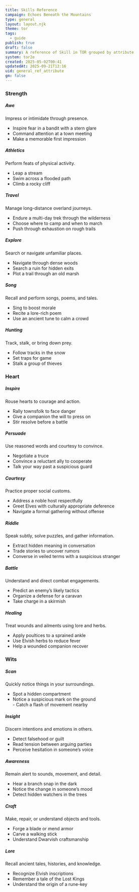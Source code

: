 ```yaml
---
title: Skills Reference
campaign: Echoes Beneath the Mountains
type: general
layout: layout.njk
theme: tor
tags:
  - guide
publish: true
draft: false
summary: A reference of Skill in TOR grouped by attribute
system: tor2e
created: 2025-05-02T00:41
updatedAt: 2025-09-21T12:16
uid: general_ref_attribute
gm: false
---
```


### Strength

##### Awe
Impress or intimidate through presence.  
- Inspire fear in a bandit with a stern glare  
- Command attention at a town meeting  
- Make a memorable first impression
##### Athletics
Perform feats of physical activity.  
- Leap a stream  
- Swim across a flooded path  
- Climb a rocky cliff
##### Travel
Manage long-distance overland journeys.  
- Endure a multi-day trek through the wilderness  
- Choose where to camp and when to march  
- Push through exhaustion on rough trails
##### Explore
Search or navigate unfamiliar places.  
- Navigate through dense woods  
- Search a ruin for hidden exits  
- Plot a trail through an old marsh
##### Song
Recall and perform songs, poems, and tales.  
- Sing to boost morale  
- Recite a lore-rich poem  
- Use an ancient tune to calm a crowd
##### Hunting
Track, stalk, or bring down prey.  
- Follow tracks in the snow  
- Set traps for game  
- Stalk a group of thieves

### Heart

##### Inspire
Rouse hearts to courage and action.  
- Rally townsfolk to face danger  
- Give a companion the will to press on  
- Stir resolve before a battle
##### Persuade
Use reasoned words and courtesy to convince.  
- Negotiate a truce  
- Convince a reluctant ally to cooperate  
- Talk your way past a suspicious guard
##### Courtesy
Practice proper social customs.  
- Address a noble host respectfully  
- Greet Elves with culturally appropriate deference  
- Navigate a formal gathering without offense
##### Riddle
Speak subtly, solve puzzles, and gather information.  
- Extract hidden meaning in conversation  
- Trade stories to uncover rumors  
- Converse in veiled terms with a suspicious stranger
##### Battle
Understand and direct combat engagements.  
- Predict an enemy’s likely tactics  
- Organize a defense for a caravan  
- Take charge in a skirmish
##### Healing
Treat wounds and ailments using lore and herbs.  
- Apply poultices to a sprained ankle  
- Use Elvish herbs to reduce fever  
- Help a wounded companion recover

### Wits

##### Scan
Quickly notice things in your surroundings.  
- Spot a hidden compartment  
- Notice a suspicious mark on the ground  
- Catch a flash of movement nearby
##### Insight
Discern intentions and emotions in others.  
- Detect falsehood or guilt  
- Read tension between arguing parties  
- Perceive hesitation in someone’s voice
##### Awareness
Remain alert to sounds, movement, and detail.  
- Hear a branch snap in the dark  
- Notice the change in someone’s mood  
- Detect hidden watchers in the trees
##### Craft
Make, repair, or understand objects and tools.  
- Forge a blade or mend armor  
- Carve a walking stick  
- Understand Dwarvish craftsmanship
##### Lore
Recall ancient tales, histories, and knowledge.  
- Recognize Elvish inscriptions  
- Remember a tale of the Lost Kings  
- Understand the origin of a rune-key